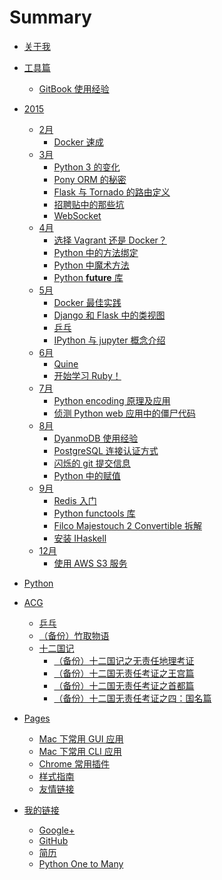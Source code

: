 # Summary

* [关于我](README.md)
* [工具篇]()
   * [GitBook 使用经验](app/gitbook-tutorial.md)
* [2015]()
   * [2月]()
       * [Docker 速成](sa/docker.md)
   * [3月]()
       * [Python 3 的变化](python/python3.md)
       * [Pony ORM 的秘密](python/db/pony.md)
       * [Flask 与 Tornado 的路由定义](python/web/flask-tornado-router.md)
       * [招聘贴中的那些坑](career/job.md)
       * [WebSocket](python/web/websocket.md)
   * [4月]()
       * [选择 Vagrant 还是 Docker？](sa/vagrant-vs-docker.md)
       * [Python 中的方法绑定](python/python-bound-unbound-method.md)
       * [Python 中魔术方法](python/magic-methods-in-python.md)
       * [Python __future__ 库](python/python-future.md)
   * [5月]()
       * [Docker 最佳实践](sa/docker-best-practice.md)
       * [Django 和 Flask 中的类视图](python/web/class-view-in-django-flask.md)
       * [乒乓](acg/pingpang/pingpang.md)
       * [IPython 与 jupyter 概念介绍](python/jupyter.md)
   * [6月]()
       * [Quine](programming/quine.md)
       * [开始学习 Ruby！](ruby/start-ruby.md)
   * [7月]()
       * [Python encoding 原理及应用](python/encoding.md)
       * [侦测 Python web 应用中的僵尸代码](python/web/coverage.md)
   * [8月]()
       * [DyanmoDB 使用经验](db/nosql/dynamodb.md)
       * [PostgreSQL 连接认证方式](db/rdb/postgres/auth.md)
       * [闪烁的 git 提交信息](vcs/git/blinking.md)
       * [Python 中的赋值](python/assignment.md)
   * [9月]()
       * [Redis 入门](db/nosql/redis.md)
       * [Python functools 库](python/functools.md)
       * [Filco Majestouch 2 Convertible 拆解](hobby/m2c.md)
       * [安装 IHaskell](haskell/ihaskell.md)
   * [12月]()
       * [使用 AWS S3 服务](tool/aws/s3.md)

* [Python](python/README.md)
* [ACG](https://gist.github.com/kxxoling/0a65907b7cf99b88420c)
   * [乒乓](acg/pingpang/pingpang.md)
   * [（备份）竹取物语](acg/bamboo-cutter-tale/farewell.md)
   * [十二国记](acg/the-twelve-kindoms/README.md)
       * [（备份）十二国记之无责任地理考证](acg/the-twelve-kindoms/geography.md)
       * [（备份）十二国无责任考证之王宫篇](acg/the-twelve-kindoms/palace.md)
       * [（备份）十二国无责任考证之首都篇](acg/the-twelve-kindoms/capital.md)
       * [（备份）十二国无责任考证之四：国名篇](acg/the-twelve-kindoms/kindom-name.md)
* [Pages](pages/README.md)
   * [Mac 下常用 GUI 应用](pages/mac-gui.md)
   * [Mac 下常用 CLI 应用](pages/mac-cli.md)
   * [Chrome 常用插件](pages/chrome-plugin.md)
   * [样式指南](pages/style-guide.md)
   * [友情链接](pages/friend-links.md)
* [我的链接]()
   * [Google+](https://plus.google.com/110933537774298503345)
   * [GitHub](https://github.com/kxxoling)
   * [简历](http://gh.windrunner.info/resume)
   * [Python One to Many](http://py.windrunner.info)

